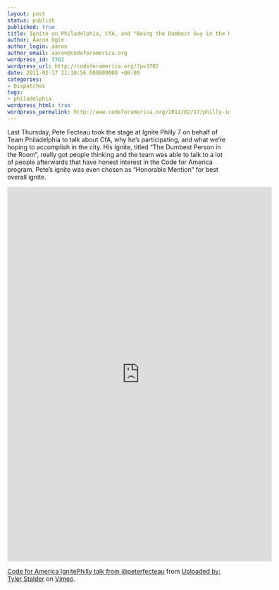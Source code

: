 ```yaml
---
layout: post
status: publish
published: true
title: Ignite on Philadelphia, CfA, and "Being the Dumbest Guy in the Room"
author: Aaron Ogle
author_login: aaron
author_email: aaron@codeforamerica.org
wordpress_id: 3702
wordpress_url: http://codeforamerica.org/?p=3702
date: 2011-02-17 21:10:56.000000000 +00:00
categories:
- Dispatches
tags:
- philadelphia
wordpress_html: true
wordpress_permalink: http://www.codeforamerica.org/2011/02/17/philly-ignite/
---
```


<p>Last Thursday, Pete Fecteau took the stage at Ignite Philly 7 on behalf of Team Philadelphia to talk about CfA, why he’s participating, and what we’re hoping to accomplish in the city. His Ignite, titled “The Dumbest Person in the Room”, really got people thinking and the team was able to talk to a lot of people afterwards that have honest interest in the Code for America program. Pete’s ignite was even chosen as “Honorable Mention” for best overall ignite.</p>
<p><iframe frameborder="0" height="851" src="http://player.vimeo.com/video/19817298" width="600"></iframe>
<p><a href="http://vimeo.com/19817298">Code for America IgnitePhilly talk from @peterfecteau</a> from <a href="http://vimeo.com/user5998625">Uploaded by: Tyler Stalder</a> on <a href="http://vimeo.com">Vimeo</a>.</p>
</p>
